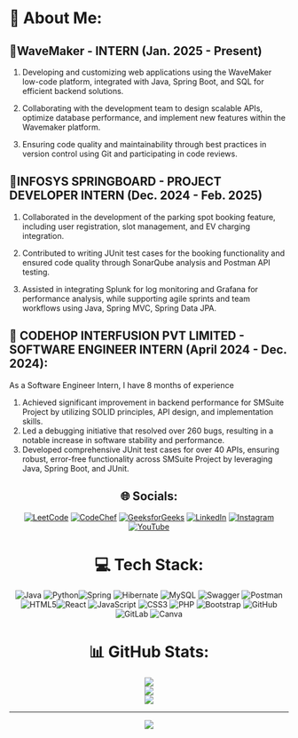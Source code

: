 # 💫 About Me:

## **💼WaveMaker - INTERN (Jan. 2025 - Present)**

1. Developing and customizing web applications using the WaveMaker low-code platform, integrated with Java, Spring Boot, and SQL for efficient backend solutions.

2. Collaborating with the development team to design scalable APIs, optimize database performance, and implement new features within the Wavemaker platform.

3. Ensuring code quality and maintainability through best practices in version control using Git and participating in code reviews. 

## **💼INFOSYS SPRINGBOARD - PROJECT DEVELOPER INTERN (Dec. 2024 - Feb. 2025)**

1. Collaborated in the development of the parking spot booking feature, including user registration, slot management, and EV charging integration.

2. Contributed to writing JUnit test cases for the booking functionality and ensured code quality through SonarQube analysis and Postman API testing.

3. Assisted in integrating Splunk for log monitoring and Grafana for performance analysis, while supporting agile sprints and team workflows using Java, Spring MVC, Spring Data JPA.


## **💼 CODEHOP INTERFUSION PVT LIMITED - SOFTWARE ENGINEER INTERN (April 2024 - Dec. 2024):**

As a Software Engineer Intern, I have 8 months of experience

1. Achieved significant improvement in backend performance for SMSuite Project by utilizing SOLID principles, API design, and implementation skills.
2. Led a debugging initiative that resolved over 260 bugs, resulting in a notable increase in software stability and performance.
3. Developed comprehensive JUnit test cases for over 40 APIs, ensuring robust, error-free functionality across SMSuite Project by leveraging Java, Spring Boot, and JUnit.

<div align="center">

## 🌐 Socials:
[![LeetCode](https://img.shields.io/badge/LeetCode-%23FFA116.svg?logo=LeetCode&logoColor=white)](https://leetcode.com/u/Karthik_Ragula/) [![CodeChef](https://img.shields.io/badge/CodeChef-%23D17D16.svg?logo=CodeChef&logoColor=white)](https://www.codechef.com/users/rkrk_23) [![GeeksforGeeks](https://img.shields.io/badge/GeeksforGeeks-%230D703D.svg?logo=GeeksforGeeks&logoColor=white)](https://www.geeksforgeeks.org/user/ragulakarthik04/) [![LinkedIn](https://img.shields.io/badge/LinkedIn-%230077B5.svg?logo=linkedin&logoColor=white)](https://linkedin.com/in/karthik-ragula-5a5b94220) [![Instagram](https://img.shields.io/badge/Instagram-%23E4405F.svg?logo=Instagram&logoColor=white)](https://instagram.com/karthikragula04)  [![YouTube](https://img.shields.io/badge/YouTube-%23FF0000.svg?logo=YouTube&logoColor=white)](https://youtube.com/@UCsx1SMM76CaKsCGVN6BCQKQ) 

# 💻 Tech Stack:
![Java](https://img.shields.io/badge/java-%23ED8B00.svg?style=for-the-badge&logo=openjdk&logoColor=white) ![Python](https://img.shields.io/badge/python-3670A0?style=for-the-badge&logo=python&logoColor=ffdd54)![Spring](https://img.shields.io/badge/spring-%236DB33F.svg?style=for-the-badge&logo=spring&logoColor=white) ![Hibernate](https://img.shields.io/badge/Hibernate-59666C?style=for-the-badge&logo=Hibernate&logoColor=white) ![MySQL](https://img.shields.io/badge/mysql-4479A1.svg?style=for-the-badge&logo=mysql&logoColor=white) ![Swagger](https://img.shields.io/badge/-Swagger-%23Clojure?style=for-the-badge&logo=swagger&logoColor=white) ![Postman](https://img.shields.io/badge/Postman-FF6C37?style=for-the-badge&logo=postman&logoColor=white) ![HTML5](https://img.shields.io/badge/html5-%23E34F26.svg?style=for-the-badge&logo=html5&logoColor=white)![React](https://img.shields.io/badge/react-%2320232a.svg?style=for-the-badge&logo=react&logoColor=%2361DAFB) ![JavaScript](https://img.shields.io/badge/javascript-%23323330.svg?style=for-the-badge&logo=javascript&logoColor=%23F7DF1E) ![CSS3](https://img.shields.io/badge/css3-%231572B6.svg?style=for-the-badge&logo=css3&logoColor=white)  ![PHP](https://img.shields.io/badge/php-%23777BB4.svg?style=for-the-badge&logo=php&logoColor=white) ![Bootstrap](https://img.shields.io/badge/bootstrap-%238511FA.svg?style=for-the-badge&logo=bootstrap&logoColor=white)  ![GitHub](https://img.shields.io/badge/github-%23121011.svg?style=for-the-badge&logo=github&logoColor=white) ![GitLab](https://img.shields.io/badge/gitlab-%23181717.svg?style=for-the-badge&logo=gitlab&logoColor=white) ![Canva](https://img.shields.io/badge/Canva-%2300C4CC.svg?style=for-the-badge&logo=Canva&logoColor=white) 
# 📊 GitHub Stats:
![](https://github-readme-stats.vercel.app/api?username=Ragulakarthik&theme=ocean_dark&hide_border=false&include_all_commits=true&count_private=false)<br/>
![](https://github-readme-streak-stats.herokuapp.com/?user=Ragulakarthik&theme=ocean_dark&hide_border=false)<br/>
![](https://github-readme-stats.vercel.app/api/top-langs/?username=Ragulakarthik&theme=ocean_dark&hide_border=false&include_all_commits=true&count_private=false&layout=compact)

---
[![](https://visitcount.itsvg.in/api?id=Ragulakarthik&icon=0&color=0)](https://visitcount.itsvg.in)

</div>
